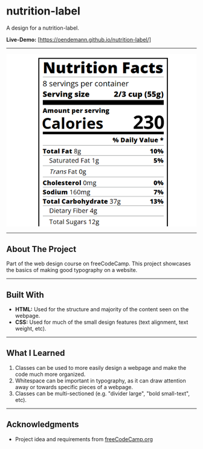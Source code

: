 # nutrition-label

A design for a nutrition-label.

**Live-Demo:** [https://oendemann.github.io/nutrition-label/]

---

![nutrition-label screenshot](image.png)

---

## About The Project

Part of the web design course on freeCodeCamp. This project showcases the basics of making good typography on a website.

---

## Built With

* **HTML:** Used for the structure and majority of the content seen on the webpage.
* **CSS:** Used for much of the small design features (text alignment, text weight, etc).

---

## What I Learned

1. Classes can be used to more easily design a webpage and make the code much more organized.
2. Whitespace can be important in typography, as it can draw attention away or towards specific pieces of a webpage.
3. Classes can be multi-sectioned (e.g. "divider large", "bold small-text", etc).

---

## Acknowledgments

* Project idea and requirements from [freeCodeCamp.org](https://www.freecodecamp.org/)
